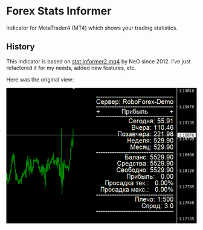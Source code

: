 # Forex Stats Informer
Indicator for MetaTrader4 (MT4) which shows your trading statistics.

## History
This indicator is based on [stat informer2.mq4](files/stat&#32;informer2.mq4) by NeO since 2012.
I've just refactored it for my needs, added new features, etc.

Here was the original view:

![stat informer2](files/stat&#32;informer2.png)
